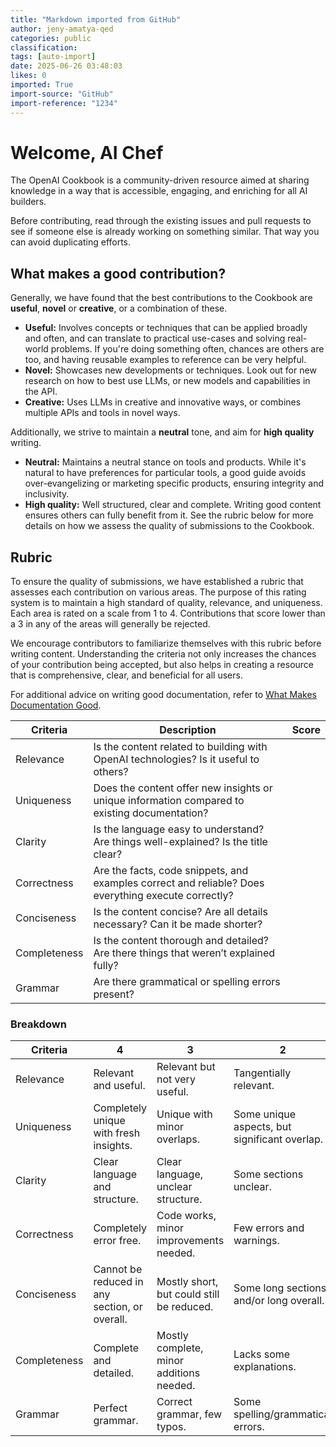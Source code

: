 ```yaml
---
title: "Markdown imported from GitHub"
author: jeny-amatya-qed
categories: public
classification: 
tags: [auto-import]
date: 2025-06-26 03:48:03
likes: 0
imported: True 
import-source: "GitHub"
import-reference: "1234"
---
```


# Welcome, AI Chef
 
The OpenAI Cookbook is a community-driven resource aimed at sharing knowledge in a way that is accessible, engaging, and enriching for all AI builders.
 
Before contributing, read through the existing issues and pull requests to see if someone else is already working on something similar. That way you can avoid duplicating efforts.
 
## What makes a good contribution?
 
Generally, we have found that the best contributions to the Cookbook are **useful**, **novel** or **creative**, or a combination of these.
 
- **Useful:** Involves concepts or techniques that can be applied broadly and often, and can translate to practical use-cases and solving real-world problems. If you're doing something often, chances are others are too, and having reusable examples to reference can be very helpful.
- **Novel:** Showcases new developments or techniques. Look out for new research on how to best use LLMs, or new models and capabilities in the API.
- **Creative:** Uses LLMs in creative and innovative ways, or combines multiple APIs and tools in novel ways.

Additionally, we strive to maintain a **neutral** tone, and aim for **high quality** writing.

- **Neutral:** Maintains a neutral stance on tools and products. While it's natural to have preferences for particular tools, a good guide avoids over-evangelizing or marketing specific products, ensuring integrity and inclusivity.
- **High quality:** Well structured, clear and complete. Writing good content ensures others can fully benefit from it. See the rubric below for more details on how we assess the quality of submissions to the Cookbook.

## Rubric
 
To ensure the quality of submissions, we have established a rubric that assesses each contribution on various areas. The purpose of this rating system is to maintain a high standard of quality, relevance, and uniqueness. Each area is rated on a scale from 1 to 4. Contributions that score lower than a 3 in any of the areas will generally be rejected.
 
We encourage contributors to familiarize themselves with this rubric before writing content. Understanding the criteria not only increases the chances of your contribution being accepted, but also helps in creating a resource that is comprehensive, clear, and beneficial for all users.
 
For additional advice on writing good documentation, refer to [What Makes Documentation Good](https://cookbook.openai.com/what_makes_documentation_good).

| Criteria | Description | Score |
| --- | --- | --- |
| Relevance | Is the content related to building with OpenAI technologies? Is it useful to others? |  |
| Uniqueness | Does the content offer new insights or unique information compared to existing documentation? |  |
| Clarity | Is the language easy to understand? Are things well-explained? Is the title clear? |  |
| Correctness | Are the facts, code snippets, and examples correct and reliable? Does everything execute correctly? |  |
| Conciseness | Is the content concise? Are all details necessary? Can it be made shorter? |  |
| Completeness | Is the content thorough and detailed? Are there things that weren’t explained fully? |  |
| Grammar | Are there grammatical or spelling errors present? |  |

### Breakdown

| Criteria | 4 | 3 | 2 | 1 |
| --- | --- | --- | --- | --- |
| Relevance | Relevant and useful. | Relevant but not very useful. | Tangentially relevant. | Not relevant. |
| Uniqueness | Completely unique with fresh insights. | Unique with minor overlaps. | Some unique aspects, but significant overlap. | Many similar guides/examples. |
| Clarity | Clear language and structure. | Clear language, unclear structure. | Some sections unclear. | Confusing and unclear. |
| Correctness | Completely error free. | Code works, minor improvements needed. | Few errors and warnings. | Many errors, code doesn't execute. |
| Conciseness | Cannot be reduced in any section, or overall. | Mostly short, but could still be reduced. | Some long sections, and/or long overall. | Very long sections and overall, redundant. |
| Completeness | Complete and detailed. | Mostly complete, minor additions needed. | Lacks some explanations. | Missing significant portions. |
| Grammar | Perfect grammar. | Correct grammar, few typos. | Some spelling/grammatical errors. | Numerous spelling/grammatical errors. |
